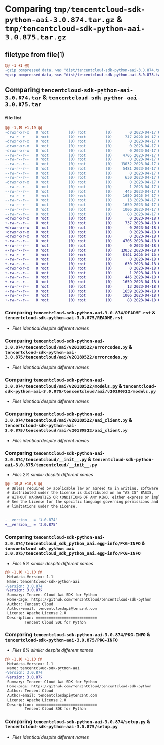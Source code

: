 # Comparing `tmp/tencentcloud-sdk-python-aai-3.0.874.tar.gz` & `tmp/tencentcloud-sdk-python-aai-3.0.875.tar.gz`

## filetype from file(1)

```diff
@@ -1 +1 @@
-gzip compressed data, was "dist/tencentcloud-sdk-python-aai-3.0.874.tar", last modified: Mon Apr 17 00:14:48 2023, max compression
+gzip compressed data, was "dist/tencentcloud-sdk-python-aai-3.0.875.tar", last modified: Tue Apr 18 00:18:15 2023, max compression
```

## Comparing `tencentcloud-sdk-python-aai-3.0.874.tar` & `tencentcloud-sdk-python-aai-3.0.875.tar`

### file list

```diff
@@ -1,19 +1,19 @@
-drwxr-xr-x   0 root         (0) root         (0)        0 2023-04-17 00:14:48.000000 tencentcloud-sdk-python-aai-3.0.874/
--rw-r--r--   0 root         (0) root         (0)      737 2023-04-17 00:14:48.000000 tencentcloud-sdk-python-aai-3.0.874/README.rst
-drwxr-xr-x   0 root         (0) root         (0)        0 2023-04-17 00:14:48.000000 tencentcloud-sdk-python-aai-3.0.874/tencentcloud/
-drwxr-xr-x   0 root         (0) root         (0)        0 2023-04-17 00:14:48.000000 tencentcloud-sdk-python-aai-3.0.874/tencentcloud/aai/
-drwxr-xr-x   0 root         (0) root         (0)        0 2023-04-17 00:14:48.000000 tencentcloud-sdk-python-aai-3.0.874/tencentcloud/aai/v20180522/
--rw-r--r--   0 root         (0) root         (0)     4705 2023-04-17 00:14:48.000000 tencentcloud-sdk-python-aai-3.0.874/tencentcloud/aai/v20180522/errorcodes.py
--rw-r--r--   0 root         (0) root         (0)        0 2023-04-17 00:14:48.000000 tencentcloud-sdk-python-aai-3.0.874/tencentcloud/aai/v20180522/__init__.py
--rw-r--r--   0 root         (0) root         (0)    13032 2023-04-17 00:14:48.000000 tencentcloud-sdk-python-aai-3.0.874/tencentcloud/aai/v20180522/models.py
--rw-r--r--   0 root         (0) root         (0)     5481 2023-04-17 00:14:48.000000 tencentcloud-sdk-python-aai-3.0.874/tencentcloud/aai/v20180522/aai_client.py
--rw-r--r--   0 root         (0) root         (0)        0 2023-04-17 00:14:48.000000 tencentcloud-sdk-python-aai-3.0.874/tencentcloud/aai/__init__.py
--rw-r--r--   0 root         (0) root         (0)      630 2023-04-17 00:14:48.000000 tencentcloud-sdk-python-aai-3.0.874/tencentcloud/__init__.py
-drwxr-xr-x   0 root         (0) root         (0)        0 2023-04-17 00:14:48.000000 tencentcloud-sdk-python-aai-3.0.874/tencentcloud_sdk_python_aai.egg-info/
--rw-r--r--   0 root         (0) root         (0)        1 2023-04-17 00:14:48.000000 tencentcloud-sdk-python-aai-3.0.874/tencentcloud_sdk_python_aai.egg-info/dependency_links.txt
--rw-r--r--   0 root         (0) root         (0)      445 2023-04-17 00:14:48.000000 tencentcloud-sdk-python-aai-3.0.874/tencentcloud_sdk_python_aai.egg-info/SOURCES.txt
--rw-r--r--   0 root         (0) root         (0)     1659 2023-04-17 00:14:48.000000 tencentcloud-sdk-python-aai-3.0.874/tencentcloud_sdk_python_aai.egg-info/PKG-INFO
--rw-r--r--   0 root         (0) root         (0)       13 2023-04-17 00:14:48.000000 tencentcloud-sdk-python-aai-3.0.874/tencentcloud_sdk_python_aai.egg-info/top_level.txt
--rw-r--r--   0 root         (0) root         (0)     1659 2023-04-17 00:14:48.000000 tencentcloud-sdk-python-aai-3.0.874/PKG-INFO
--rw-r--r--   0 root         (0) root         (0)     1006 2023-04-17 00:14:48.000000 tencentcloud-sdk-python-aai-3.0.874/setup.py
--rw-r--r--   0 root         (0) root         (0)       88 2023-04-17 00:14:48.000000 tencentcloud-sdk-python-aai-3.0.874/setup.cfg
+drwxr-xr-x   0 root         (0) root         (0)        0 2023-04-18 00:18:15.000000 tencentcloud-sdk-python-aai-3.0.875/
+-rw-r--r--   0 root         (0) root         (0)      737 2023-04-18 00:18:15.000000 tencentcloud-sdk-python-aai-3.0.875/README.rst
+drwxr-xr-x   0 root         (0) root         (0)        0 2023-04-18 00:18:15.000000 tencentcloud-sdk-python-aai-3.0.875/tencentcloud/
+drwxr-xr-x   0 root         (0) root         (0)        0 2023-04-18 00:18:15.000000 tencentcloud-sdk-python-aai-3.0.875/tencentcloud/aai/
+drwxr-xr-x   0 root         (0) root         (0)        0 2023-04-18 00:18:15.000000 tencentcloud-sdk-python-aai-3.0.875/tencentcloud/aai/v20180522/
+-rw-r--r--   0 root         (0) root         (0)     4705 2023-04-18 00:18:15.000000 tencentcloud-sdk-python-aai-3.0.875/tencentcloud/aai/v20180522/errorcodes.py
+-rw-r--r--   0 root         (0) root         (0)        0 2023-04-18 00:18:15.000000 tencentcloud-sdk-python-aai-3.0.875/tencentcloud/aai/v20180522/__init__.py
+-rw-r--r--   0 root         (0) root         (0)    13032 2023-04-18 00:18:15.000000 tencentcloud-sdk-python-aai-3.0.875/tencentcloud/aai/v20180522/models.py
+-rw-r--r--   0 root         (0) root         (0)     5481 2023-04-18 00:18:15.000000 tencentcloud-sdk-python-aai-3.0.875/tencentcloud/aai/v20180522/aai_client.py
+-rw-r--r--   0 root         (0) root         (0)        0 2023-04-18 00:18:15.000000 tencentcloud-sdk-python-aai-3.0.875/tencentcloud/aai/__init__.py
+-rw-r--r--   0 root         (0) root         (0)      630 2023-04-18 00:18:15.000000 tencentcloud-sdk-python-aai-3.0.875/tencentcloud/__init__.py
+drwxr-xr-x   0 root         (0) root         (0)        0 2023-04-18 00:18:15.000000 tencentcloud-sdk-python-aai-3.0.875/tencentcloud_sdk_python_aai.egg-info/
+-rw-r--r--   0 root         (0) root         (0)        1 2023-04-18 00:18:15.000000 tencentcloud-sdk-python-aai-3.0.875/tencentcloud_sdk_python_aai.egg-info/dependency_links.txt
+-rw-r--r--   0 root         (0) root         (0)      445 2023-04-18 00:18:15.000000 tencentcloud-sdk-python-aai-3.0.875/tencentcloud_sdk_python_aai.egg-info/SOURCES.txt
+-rw-r--r--   0 root         (0) root         (0)     1659 2023-04-18 00:18:15.000000 tencentcloud-sdk-python-aai-3.0.875/tencentcloud_sdk_python_aai.egg-info/PKG-INFO
+-rw-r--r--   0 root         (0) root         (0)       13 2023-04-18 00:18:15.000000 tencentcloud-sdk-python-aai-3.0.875/tencentcloud_sdk_python_aai.egg-info/top_level.txt
+-rw-r--r--   0 root         (0) root         (0)     1659 2023-04-18 00:18:15.000000 tencentcloud-sdk-python-aai-3.0.875/PKG-INFO
+-rw-r--r--   0 root         (0) root         (0)     1006 2023-04-18 00:18:15.000000 tencentcloud-sdk-python-aai-3.0.875/setup.py
+-rw-r--r--   0 root         (0) root         (0)       88 2023-04-18 00:18:15.000000 tencentcloud-sdk-python-aai-3.0.875/setup.cfg
```

### Comparing `tencentcloud-sdk-python-aai-3.0.874/README.rst` & `tencentcloud-sdk-python-aai-3.0.875/README.rst`

 * *Files identical despite different names*

### Comparing `tencentcloud-sdk-python-aai-3.0.874/tencentcloud/aai/v20180522/errorcodes.py` & `tencentcloud-sdk-python-aai-3.0.875/tencentcloud/aai/v20180522/errorcodes.py`

 * *Files identical despite different names*

### Comparing `tencentcloud-sdk-python-aai-3.0.874/tencentcloud/aai/v20180522/models.py` & `tencentcloud-sdk-python-aai-3.0.875/tencentcloud/aai/v20180522/models.py`

 * *Files identical despite different names*

### Comparing `tencentcloud-sdk-python-aai-3.0.874/tencentcloud/aai/v20180522/aai_client.py` & `tencentcloud-sdk-python-aai-3.0.875/tencentcloud/aai/v20180522/aai_client.py`

 * *Files identical despite different names*

### Comparing `tencentcloud-sdk-python-aai-3.0.874/tencentcloud/__init__.py` & `tencentcloud-sdk-python-aai-3.0.875/tencentcloud/__init__.py`

 * *Files 2% similar despite different names*

```diff
@@ -10,8 +10,8 @@
 # Unless required by applicable law or agreed to in writing, software
 # distributed under the License is distributed on an "AS IS" BASIS,
 # WITHOUT WARRANTIES OR CONDITIONS OF ANY KIND, either express or implied.
 # See the License for the specific language governing permissions and
 # limitations under the License.
 
 
-__version__ = '3.0.874'
+__version__ = '3.0.875'
```

### Comparing `tencentcloud-sdk-python-aai-3.0.874/tencentcloud_sdk_python_aai.egg-info/PKG-INFO` & `tencentcloud-sdk-python-aai-3.0.875/tencentcloud_sdk_python_aai.egg-info/PKG-INFO`

 * *Files 8% similar despite different names*

```diff
@@ -1,10 +1,10 @@
 Metadata-Version: 1.1
 Name: tencentcloud-sdk-python-aai
-Version: 3.0.874
+Version: 3.0.875
 Summary: Tencent Cloud Aai SDK for Python
 Home-page: https://github.com/TencentCloud/tencentcloud-sdk-python
 Author: Tencent Cloud
 Author-email: tencentcloudapi@tencent.com
 License: Apache License 2.0
 Description: ============================
         Tencent Cloud SDK for Python
```

### Comparing `tencentcloud-sdk-python-aai-3.0.874/PKG-INFO` & `tencentcloud-sdk-python-aai-3.0.875/PKG-INFO`

 * *Files 8% similar despite different names*

```diff
@@ -1,10 +1,10 @@
 Metadata-Version: 1.1
 Name: tencentcloud-sdk-python-aai
-Version: 3.0.874
+Version: 3.0.875
 Summary: Tencent Cloud Aai SDK for Python
 Home-page: https://github.com/TencentCloud/tencentcloud-sdk-python
 Author: Tencent Cloud
 Author-email: tencentcloudapi@tencent.com
 License: Apache License 2.0
 Description: ============================
         Tencent Cloud SDK for Python
```

### Comparing `tencentcloud-sdk-python-aai-3.0.874/setup.py` & `tencentcloud-sdk-python-aai-3.0.875/setup.py`

 * *Files identical despite different names*

